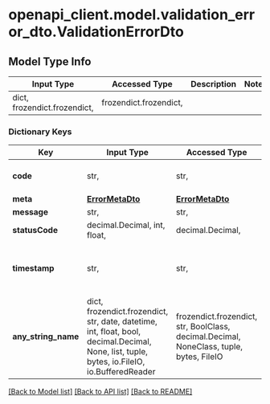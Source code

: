 # openapi_client.model.validation_error_dto.ValidationErrorDto

## Model Type Info
Input Type | Accessed Type | Description | Notes
------------ | ------------- | ------------- | -------------
dict, frozendict.frozendict,  | frozendict.frozendict,  |  | 

### Dictionary Keys
Key | Input Type | Accessed Type | Description | Notes
------------ | ------------- | ------------- | ------------- | -------------
**code** | str,  | str,  |  | must be one of ["INVALID_INPUT", ] 
**meta** | [**ErrorMetaDto**](ErrorMetaDto.md) | [**ErrorMetaDto**](ErrorMetaDto.md) |  | 
**message** | str,  | str,  |  | 
**statusCode** | decimal.Decimal, int, float,  | decimal.Decimal,  |  | must be one of [400, ] 
**timestamp** | str,  | str,  | Returns a date as a string value in ISO format. | 
**any_string_name** | dict, frozendict.frozendict, str, date, datetime, int, float, bool, decimal.Decimal, None, list, tuple, bytes, io.FileIO, io.BufferedReader | frozendict.frozendict, str, BoolClass, decimal.Decimal, NoneClass, tuple, bytes, FileIO | any string name can be used but the value must be the correct type | [optional]

[[Back to Model list]](../../README.md#documentation-for-models) [[Back to API list]](../../README.md#documentation-for-api-endpoints) [[Back to README]](../../README.md)

